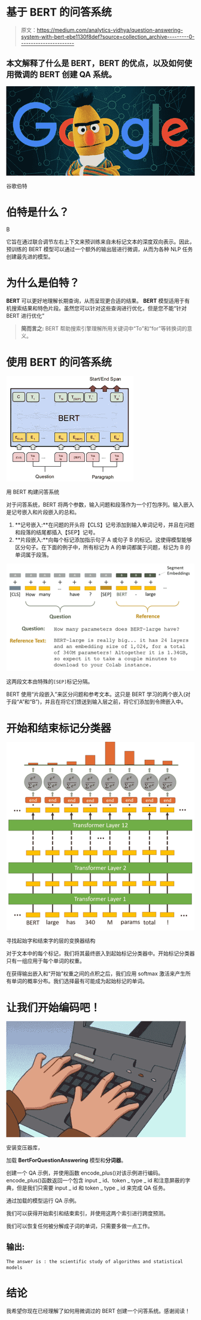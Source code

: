 # 基于 BERT 的问答系统

> 原文：<https://medium.com/analytics-vidhya/question-answering-system-with-bert-ebe1130f8def?source=collection_archive---------0----------------------->

## 本文解释了什么是 BERT，BERT 的优点，以及如何使用微调的 BERT 创建 QA 系统。

![](img/84d9e313975a4aab7de8deed68366fd2.png)

谷歌伯特

# 伯特是什么？

B

它旨在通过联合调节左右上下文来预训练来自未标记文本的深度双向表示。因此，预训练的 BERT 模型可以通过一个额外的输出层进行微调，从而为各种 NLP 任务创建最先进的模型。

# 为什么是伯特？

**BERT** 可以更好地理解长期查询，从而呈现更合适的结果。 **BERT** 模型适用于有机搜索结果和特色片段。虽然您可以针对这些查询进行优化，但是您不能“针对 BERT 进行优化”

> **简而言之:** BERT 帮助搜索引擎理解所用关键词中“To”和“for”等转换词的意义。

# 使用 BERT 的问答系统

![](img/5adc734422560a9c9ce88d1830a16d71.png)

用 BERT 构建问答系统

对于问答系统，BERT 将两个参数，输入问题和段落作为一个打包序列。输入嵌入是记号嵌入和片段嵌入的总和。

1.  **记号嵌入:**在问题的开头将【CLS】记号添加到输入单词记号，并且在问题和段落的结尾都插入【SEP】记号。
2.  **片段嵌入:**向每个标记添加指示句子 A 或句子 B 的标记。这使得模型能够区分句子。在下面的例子中，所有标记为 A 的单词都属于问题，标记为 B 的单词属于段落。

![](img/780dde6b0ab55fcadc600acb157aa975.png)

这两段文本由特殊的`[SEP]`标记分隔。

BERT 使用“片段嵌入”来区分问题和参考文本。这只是 BERT 学习的两个嵌入(对于段“A”和“B”)，并且在将它们馈送到输入层之前，将它们添加到令牌嵌入中。

# 开始和结束标记分类器

![](img/68de85d6b2a825732e25e6e582045449.png)

寻找起始字和结束字的层的变换器结构

对于文本中的每个标记，我们将其最终嵌入到起始标记分类器中。开始标记分类器只有一组应用于每个单词的权重。

在获得输出嵌入和“开始”权重之间的点积之后，我们应用 softmax 激活来产生所有单词的概率分布。我们选择最有可能成为起始标记的单词。

# 让我们开始编码吧！

![](img/80b0724b7a5b6560b33e3903aab08ba3.png)

安装变压器库，

加载 **BertForQuestionAnswering** 模型和**分词器**。

创建一个 QA 示例，并使用函数 encode_plus()对该示例进行编码。encode_plus()函数返回一个包含 input _ id、token _ type _ id 和注意屏蔽的字典，但是我们只需要 input _ id 和 token _ type _ id 来完成 QA 任务。

通过加载的模型运行 QA 示例。

我们可以获得开始索引和结束索引，并使用这两个索引进行跨度预测。

我们可以恢复任何被分解成子词的单词，只需要多做一点工作。

## 输出:

```
The answer is : the scientific study of algorithms and statistical models
```

# 结论

我希望你现在已经理解了如何用微调过的 BERT 创建一个问答系统。感谢阅读！